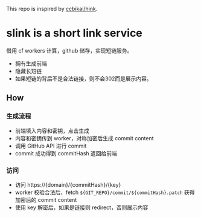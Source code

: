 This repo is inspired by [ccbikai/hink](https://github.com/ccbikai/hink).

# slink is a short link service
借用 cf workers 计算，github 储存，实现短链服务。
- 拥有生成前端
- 隐藏长短链
- 如果短链的背后不是合法链接，则不会302而是展示内容。

## How
### 生成流程
- 前端填入内容和密钥，点击生成
- 内容和密钥传到 worker，对称加密后生成 commit content
- 调用 GitHub API 进行 commit
- commit 成功得到 commitHash 返回给前端

### 访问
- 访问 https://{domain}/{commitHash}/{key}
- worker 校验合法后，fetch `${GIT_REPO}/commit/${commitHash}.patch` 获得加密后的 commit content
- 使用 key 解密后，如果是链接则 redirect，否则展示内容
